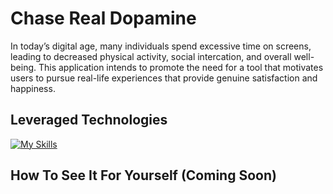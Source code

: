# Chase Real Dopamine
In today’s digital age, many individuals spend excessive time on screens, leading to decreased physical activity, social intercation, and overall well-being. This application intends to promote the need for a tool that motivates users to pursue real-life experiences that provide genuine satisfaction and happiness.

## Leveraged Technologies
[![My Skills](https://skillicons.dev/icons?i=js,html,css,react,nodejs,firebase,docker)](https://skillicons.dev)

## How To See It For Yourself (Coming Soon)

